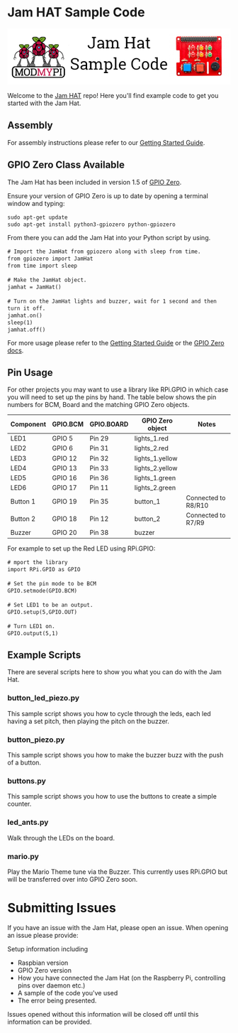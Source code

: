 # Jam HAT Sample Code

![Jam Hat Sample Code](jamhat_github.png)

Welcome to the [Jam HAT](https://www.modmypi.com/jam-hat) repo! Here you'll find example code to get you started with the Jam Hat.

## Assembly
For assembly instructions please refer to our [Getting Started Guide](https://www.modmypi.com/blog/getting-started-with-the-jamhat).

## GPIO Zero Class Available
The Jam Hat has been included in version 1.5 of [GPIO Zero](https://github.com/RPi-Distro/python-gpiozero).

Ensure your version of GPIO Zero is up to date by opening a terminal window and typing:

```
sudo apt-get update
sudo apt-get install python3-gpiozero python-gpiozero
```

From there you can add the Jam Hat into your Python script by using.

```
# Import the JamHat from gpiozero along with sleep from time.
from gpiozero import JamHat
from time import sleep

# Make the JamHat object.
jamhat = JamHat()

# Turn on the JamHat lights and buzzer, wait for 1 second and then turn it off.
jamhat.on()
sleep(1)
jamhat.off()
```

For more usage please refer to the [Getting Started Guide](https://www.modmypi.com/blog/getting-started-with-the-jamhat) or the [GPIO Zero docs](https://gpiozero.readthedocs.io/en/stable/api_boards.html#jamhat).

## Pin Usage
For other projects you may want to use a library like RPi.GPIO in which case you will need to set up the pins by hand. The table below shows the pin numbers for BCM, Board and the matching GPIO Zero objects.

| Component | GPIO.BCM | GPIO.BOARD | GPIO Zero object | Notes |
|---|---|---|---|---|
| LED1 | GPIO 5 | Pin 29 | lights_1.red | |
| LED2 | GPIO 6 | Pin 31 | lights_2.red | |
| LED3 | GPIO 12 | Pin 32 | lights_1.yellow | |
| LED4 | GPIO 13 | Pin 33 | lights_2.yellow | |
| LED5 | GPIO 16 | Pin 36 | lights_1.green | |
| LED6 | GPIO 17 | Pin 11 | lights_2.green | |
| Button 1 | GPIO 19 | Pin 35 | button_1 | Connected to R8/R10 |
| Button 2 | GPIO 18 | Pin 12 | button_2 | Connected to R7/R9 |
| Buzzer | GPIO 20 | Pin 38 | buzzer | |

For example to set up the Red LED using RPi.GPIO:

```
# mport the library
import RPi.GPIO as GPIO

# Set the pin mode to be BCM
GPIO.setmode(GPIO.BCM)

# Set LED1 to be an output.
GPIO.setup(5,GPIO.OUT)

# Turn LED1 on.
GPIO.output(5,1)
```

## Example Scripts

There are several scripts here to show you what you can do with the Jam Hat.

### button_led_piezo.py
This sample script shows you how to cycle through the leds, each led having a set pitch, then playing the pitch on the buzzer.

### button_piezo.py
This sample script shows you how to make the buzzer buzz with the push of a button.

### buttons.py
This sample script shows you how to use the buttons to create a simple counter.

### led_ants.py
Walk through the LEDs on the board.

### mario.py
Play the Mario Theme tune via the Buzzer. This currently uses RPi.GPIO but will be transferred over into GPIO Zero soon.

# Submitting Issues
If you have an issue with the Jam Hat, please open an issue. When opening an issue please provide:

Setup information including
- Raspbian version
- GPIO Zero version
- How you have connected the Jam Hat (on the Raspberry Pi, controlling pins over daemon etc.)
- A sample of the code you've used
- The error being presented.

Issues opened without this information will be closed off until this information can be provided.
